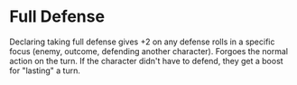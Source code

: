 # Full Defense
Declaring taking full defense gives +2 on any defense rolls in a specific focus (enemy, outcome, defending another character). Forgoes the normal action on the turn. If the character didn't have to defend, they get a boost for "lasting" a turn.
